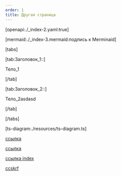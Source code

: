 ```yaml
---
order: 1
title: Другая страница
---
```


[openapi:./_index-2.yaml:true]

[mermaid:./_index-3.mermaid:подпись к Merminaid]

[tabs]

[tab:Заголовок_1::]

Тело\_1

[/tab]

[tab:Заголовок_2::]

Тело\_2asdasd

[/tab]

[/tabs]



[ts-diagram:./resources/ts-diagram.ts]

[ссылка](./_index#openapi)

[ссылка](./../ge/ssy/ssylka)

[ссылка index](./../_index/asd/_index)

[ccskrf](./../_index/_index/new-article/_index-2)